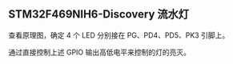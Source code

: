 ## STM32F469NIH6-Discovery 流水灯

查看原理图，确定 4 个 LED 分别接在 PG、PD4、PD5、PK3 引脚上。

通过直接控制上述 GPIO 输出高低电平来控制的灯的亮灭。
